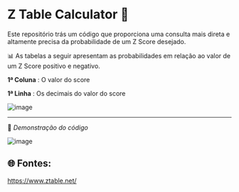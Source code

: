 # Z Table Calculator 🧮

Este repositório trás um código que proporciona uma consulta mais direta e altamente precisa da probabilidade de um Z Score desejado.

📊 As tabelas a seguir apresentam as probabilidades em relação ao valor de um Z Score positivo e negativo. 

**1ª Coluna** : O valor do score

**1ª Linha** : Os decimais do valor do score

![image](https://github.com/user-attachments/assets/a1a240d4-2083-4988-b6a6-3f86a6cd4385)

--------------------

📱 *Demonstração do código* 

![image](https://github.com/user-attachments/assets/f6962343-9234-4f9f-89da-50d65b2ae2d8)




## 🌐 Fontes: 

https://www.ztable.net/
